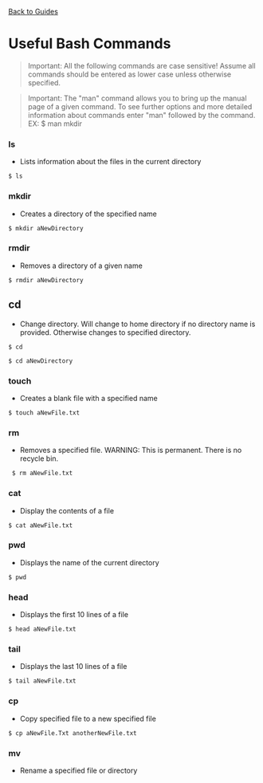 [Back to Guides](../README.md)
# Useful Bash Commands

>Important: All the following commands are case sensitive! Assume all commands should be entered as lower case unless otherwise specified.

>Important: The "man" command allows you to bring up the manual page of a given command. To see further options and more detailed information about commands enter "man" followed by the command. EX: $ man mkdir

### ls
  - Lists information about the files in the current directory
  ``` shell
  $ ls
  ```
  
### mkdir
  - Creates a directory of the specified name
  ```shell
  $ mkdir aNewDirectory
  ```

### rmdir
  - Removes a directory of a given name
  ```shell
  $ rmdir aNewDirectory
  ```
 
## cd
  - Change directory. Will change to home directory if no directory name is provided. Otherwise changes to specified directory.
  ```shell
  $ cd
  ```
  
  ```shell
  $ cd aNewDirectory
  ```
  
### touch
  - Creates a blank file with a specified name
  ```shell
  $ touch aNewFile.txt
  ```

### rm
  - Removes a specified file. WARNING: This is permanent. There is no recycle bin.
  ```shell
   $ rm aNewFile.txt
  ```
 
### cat
  - Display the contents of a file
  ```shell
  $ cat aNewFile.txt
  ```
  
### pwd
  - Displays the name of the current directory
  ```
  $ pwd
  ```
  
### head
  - Displays the first 10 lines of a file
  ```shell
  $ head aNewFile.txt
  ```
  
### tail
  - Displays the last 10 lines of a file
  ```shell
  $ tail aNewFile.txt
  ```
  
### cp
  - Copy specified file to a new specified file
  ```shell
  $ cp aNewFile.Txt anotherNewFile.txt
  ```
  
### mv
  - Rename a specified file or directory

